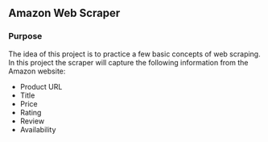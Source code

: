 ## Amazon Web Scraper

### Purpose
The idea of this project is to practice a few basic concepts of web scraping. In this project the scraper will capture the following information from the Amazon website:
- Product URL
- Title
- Price
- Rating
- Review
- Availability
